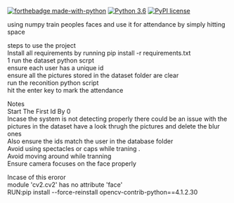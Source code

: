 [![forthebadge made-with-python](http://ForTheBadge.com/images/badges/made-with-python.svg)](https://www.python.org/)                  [![Python 3.6](https://img.shields.io/badge/python-3.6-blue.svg)](https://www.python.org/downloads/release/python-360/)          [![PyPI license](https://img.shields.io/pypi/l/ansicolortags.svg)](https://pypi.python.org/pypi/ansicolortags/)

using  numpy  train peoples faces and use it for attendance by simply hitting space<br>

steps to use the project<br>
Install all requirements by running pip install -r requirements.txt<br>
1 run the dataset python scrpt<br>
ensure each user has  a unique id <br>
ensure all the pictures stored in the dataset folder are clear<br>
run the reconition python script<br>
hit the enter key to mark the attendance<br>


Notes<br>
Start The First Id By 0<br>
Incase the system is not detecting properly there could be an issue with the pictures in the dataset have a look thrugh the pictures and delete the blur ones <br>
Also ensure the ids match the user in the database folder<br>
Avoid using spectacles or caps while traning .<br>
Avoid moving around while tranning<br>
Ensure camera focuses on the face properly<br>


Incase of this eroror<br>
module 'cv2.cv2' has no attribute 'face'<br>
RUN:pip install --force-reinstall opencv-contrib-python==4.1.2.30
